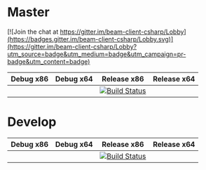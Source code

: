 # Master

[![Join the chat at https://gitter.im/beam-client-csharp/Lobby](https://badges.gitter.im/beam-client-csharp/Lobby.svg)](https://gitter.im/beam-client-csharp/Lobby?utm_source=badge&utm_medium=badge&utm_campaign=pr-badge&utm_content=badge)

| Debug x86 | Debug x64 | Release x86                                                                                                                             | Release x64 |
|-----------|-----------|-----------------------------------------------------------------------------------------------------------------------------------------|-------------|
|           |           | [![Build Status](https://travis-ci.org/Subtixx/beam-client-csharp.svg?branch=master)](https://travis-ci.org/Subtixx/beam-client-csharp) |             |

# Develop

| Debug x86 | Debug x64 | Release x86                                                                                                                             | Release x64 |
|-----------|-----------|-----------------------------------------------------------------------------------------------------------------------------------------|-------------|
|           |           | [![Build Status](https://travis-ci.org/Subtixx/beam-client-csharp.svg?branch=develop)](https://travis-ci.org/Subtixx/beam-client-csharp) |             |
